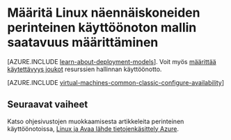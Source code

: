 <properties
    pageTitle="Käytettävyys määrittää perinteinen Linux VMs | Microsoft Azure"
    description="Määritä uusi tai aiemmin luotu Linux virtual kone-perinteinen käyttöönoton mallissa Azure portaalin ja PowerShellin Azure määrittäminen saatavuus."
    services="virtual-machines-linux"
    documentationCenter=""
    authors="cynthn"
    manager="timlt"
    editor=""
    tags="azure-service-management"/>

<tags
    ms.service="virtual-machines-linux"
    ms.workload="infrastructure-services"
    ms.tgt_pltfrm="vm-linux"
    ms.devlang="na"
    ms.topic="article"
    ms.date="07/12/2016"
    ms.author="cynthn"/>

# <a name="how-to-configure-an-availability-set-for-linux-virtual-machines-in-the-classic-deployment-model"></a>Määritä Linux näennäiskoneiden perinteinen käyttöönoton mallin saatavuus määrittäminen

[AZURE.INCLUDE [learn-about-deployment-models](../../includes/learn-about-deployment-models-classic-include.md)]. Voit myös [määrittää käytettävyys joukot](azure-cli-arm-commands.md#azure-availset-commands-to-manage-your-availability-sets) resurssien hallinnan käyttöönotto.

[AZURE.INCLUDE [virtual-machines-common-classic-configure-availability](../../includes/virtual-machines-common-classic-configure-availability.md)]


## <a name="next-steps"></a>Seuraavat vaiheet 

Katso ohjesivustojen muokkaamisesta artikkeleita perinteinen käyttöönotoissa, [Linux ja Avaa lähde tietojenkäsittely Azure](virtual-machines-linux-opensource-links.md).